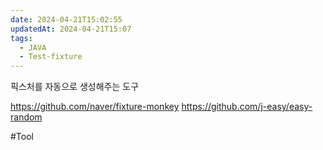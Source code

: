 ```yaml
---
date: 2024-04-21T15:02:55
updatedAt: 2024-04-21T15:07
tags:
  - JAVA
  - Test-fixture
---
```

픽스처를 자동으로 생성해주는 도구

https://github.com/naver/fixture-monkey
https://github.com/j-easy/easy-random

#Tool 